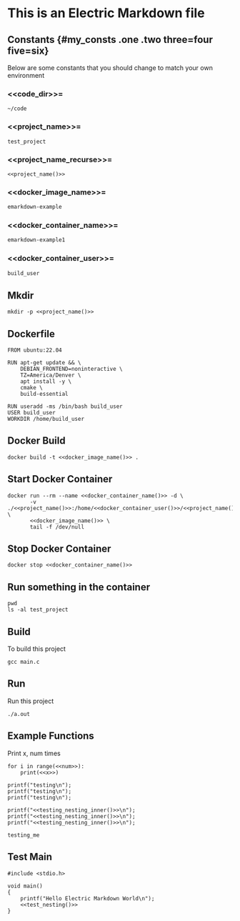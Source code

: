 # This is an Electric Markdown file

## Constants {#my_consts .one .two three=four five=six}

Below are some constants that you should change to match your own
environment

### <<code\_dir>>=
```{#code_dir}
~/code
```

### <<project\_name>>=
```{#project_name}
test_project
```

### <<project\_name_recurse>>=
```{#project_name_recurse}
<<project_name()>>
```

### <<docker\_image_name>>=
```{.bash #docker_image_name}
emarkdown-example
```

### <<docker\_container_name>>=
```{.bash #docker_container_name}
emarkdown-example1
```

### <<docker\_container_user>>=
```{.bash #docker_container_user}
build_user
```

## Mkdir
```{#mkdir .bash .runnable}
mkdir -p <<project_name()>>
```

## Dockerfile

```{#dockerfile .Dockerfile tangle="Dockerfile"}
FROM ubuntu:22.04

RUN apt-get update && \
    DEBIAN_FRONTEND=noninteractive \
    TZ=America/Denver \
    apt install -y \
    cmake \
    build-essential

RUN useradd -ms /bin/bash build_user
USER build_user
WORKDIR /home/build_user
```

## Docker Build

```{#build_container .bash .runnable}
docker build -t <<docker_image_name()>> .
```

## Start Docker Container

```{#start_container .bash .runnable dir="."}
docker run --rm --name <<docker_container_name()>> -d \
       -v ./<<project_name()>>:/home/<<docker_container_user()>>/<<project_name()>> \
       <<docker_image_name()>> \
       tail -f /dev/null
```

## Stop Docker Container

```{#stop_container .bash .runnable}
docker stop <<docker_container_name()>>
```

## Run something in the container

```{#testing .bash .runnable docker=<<docker_container_name()>> dir="<<project_name()>>"}
pwd
ls -al test_project
```

## Build

To build this project

```{#build_project .bash .runnable docker=<<docker_container_name()>> dir="<<project_name()>>"}
gcc main.c
```

## Run

Run this project

```{#run_project .bash .runnable docker=<<docker_container_name()>> dir="<<project_name()>>"}
./a.out
```


## Example Functions

Print x, num times
```{#print_x_num_times .python results=stdout}
for i in range(<<num>>):
    print(<<x>>)
```

```{#test_indent .C}
printf("testing\n");
printf("testing\n");
printf("testing\n");
```

```{#test_nesting .C}
printf("<<testing_nesting_inner()>>\n");
printf("<<testing_nesting_inner()>>\n");
printf("<<testing_nesting_inner()>>\n");
```

```{#testing_nesting_inner .C}
testing_me
```

## Test Main

```{#test_main .C tangle="<<project_name()>>/main.c"}
#include <stdio.h>

void main()
{
    printf("Hello Electric Markdown World\n");
    <<test_nesting()>>
}
```
